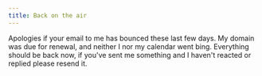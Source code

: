 ```yaml
---
title: Back on the air
---
```


Apologies if your email to me has bounced these last few days. My domain
was due for renewal, and neither I nor my calendar went bing. Everything
should be back now, if you've sent me something and I haven't reacted or
replied please resend it.
